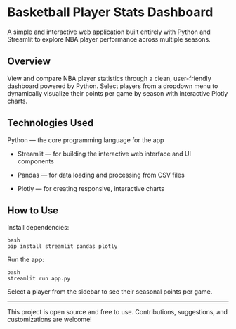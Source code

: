 # Basketball Player Stats Dashboard
A simple and interactive web application built entirely with Python and Streamlit to explore NBA player performance across multiple seasons.

## Overview
View and compare NBA player statistics through a clean, user-friendly dashboard powered by Python. Select players from a dropdown menu to dynamically visualize their points per game by season with interactive Plotly charts.

## Technologies Used
Python — the core programming language for the app

- Streamlit — for building the interactive web interface and UI components

- Pandas — for data loading and processing from CSV files

- Plotly — for creating responsive, interactive charts

## How to Use
Install dependencies:

```
bash
pip install streamlit pandas plotly
```
Run the app:
```
bash
streamlit run app.py
```

Select a player from the sidebar to 
see their seasonal points per game.

---

This project is open source and free to use. Contributions, suggestions, and customizations are welcome!